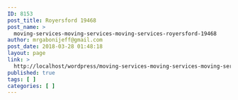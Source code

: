 ```yaml
---
ID: 8153
post_title: Royersford 19468
post_name: >
  moving-services-moving-services-moving-services-royersford-19468
author: mrgabonijeff@gmail.com
post_date: 2018-03-28 01:48:18
layout: page
link: >
  http://localhost/wordpress/moving-services-moving-services-moving-services-royersford-19468/
published: true
tags: [ ]
categories: [ ]
---
```

